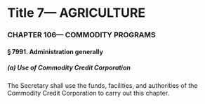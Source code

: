 
# Title 7— AGRICULTURE
### CHAPTER 106— COMMODITY PROGRAMS
#### § 7991. Administration generally
##### (a) Use of Commodity Credit Corporation

The Secretary shall use the funds, facilities, and authorities of the Commodity Credit Corporation to carry out this chapter.
